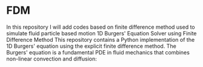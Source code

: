 # FDM
In this repository I will add codes based on finite difference method used to simulate fluid particle based motion
1D Burgers' Equation Solver using Finite Difference Method
This repository contains a Python implementation of the 1D Burgers' equation using the explicit finite difference method. The Burgers' equation is a fundamental PDE in fluid mechanics that combines non-linear convection and diffusion:

